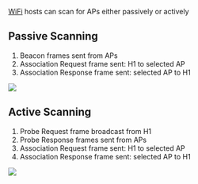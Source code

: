 [WiFi](WiFi/WiFi.md) hosts can scan for APs either passively or actively

## Passive Scanning

1. Beacon frames sent from APs
2. Association Request frame sent: H1 to selected AP
3. Association Response frame sent: selected AP to H1

![](WiFi/802.11%20LAN%20Architecture/passive-scanning.png)

## Active Scanning

1. Probe Request frame broadcast from H1
2. Probe Response frames sent from APs
3. Association Request frame sent: H1 to selected AP
4. Association Response frame sent: selected AP to H1

![](WiFi/802.11%20LAN%20Architecture/active-scanning.png)
